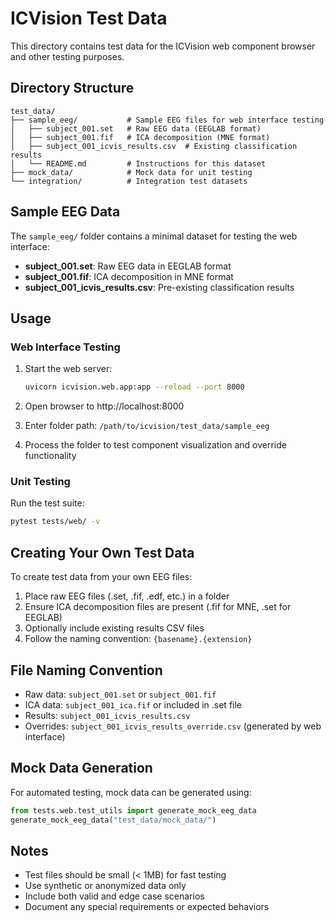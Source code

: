 # ICVision Test Data

This directory contains test data for the ICVision web component browser and other testing purposes.

## Directory Structure

```
test_data/
├── sample_eeg/           # Sample EEG files for web interface testing
│   ├── subject_001.set   # Raw EEG data (EEGLAB format)
│   ├── subject_001.fif   # ICA decomposition (MNE format)
│   ├── subject_001_icvis_results.csv  # Existing classification results
│   └── README.md         # Instructions for this dataset
├── mock_data/            # Mock data for unit testing
└── integration/          # Integration test datasets

```

## Sample EEG Data

The `sample_eeg/` folder contains a minimal dataset for testing the web interface:

- **subject_001.set**: Raw EEG data in EEGLAB format
- **subject_001.fif**: ICA decomposition in MNE format  
- **subject_001_icvis_results.csv**: Pre-existing classification results

## Usage

### Web Interface Testing

1. Start the web server:
   ```bash
   uvicorn icvision.web.app:app --reload --port 8000
   ```

2. Open browser to http://localhost:8000

3. Enter folder path: `/path/to/icvision/test_data/sample_eeg`

4. Process the folder to test component visualization and override functionality

### Unit Testing

Run the test suite:
```bash
pytest tests/web/ -v
```

## Creating Your Own Test Data

To create test data from your own EEG files:

1. Place raw EEG files (.set, .fif, .edf, etc.) in a folder
2. Ensure ICA decomposition files are present (.fif for MNE, .set for EEGLAB)
3. Optionally include existing results CSV files
4. Follow the naming convention: `{basename}.{extension}`

## File Naming Convention

- Raw data: `subject_001.set` or `subject_001.fif`
- ICA data: `subject_001_ica.fif` or included in .set file
- Results: `subject_001_icvis_results.csv`
- Overrides: `subject_001_icvis_results_override.csv` (generated by web interface)

## Mock Data Generation

For automated testing, mock data can be generated using:

```python
from tests.web.test_utils import generate_mock_eeg_data
generate_mock_eeg_data("test_data/mock_data/")
```

## Notes

- Test files should be small (< 1MB) for fast testing
- Use synthetic or anonymized data only
- Include both valid and edge case scenarios
- Document any special requirements or expected behaviors